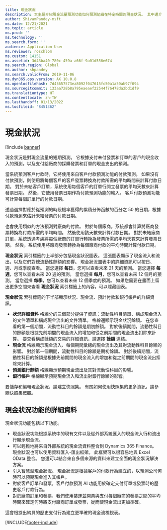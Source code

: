```yaml
---
title: 現金狀況
description: 本主題介紹現金流量預測功能如何預測組織在特定時間的現金狀況。 其中還介紹了可用於顯示不同時期預測的選項。
author: ShivamPandey-msft
ms.date: 12/21/2021
ms.topic: article
ms.prod: ''
ms.technology: ''
ms.search.form: ''
audience: Application User
ms.reviewer: roschlom
ms.custom: 14151
ms.assetid: 3d43ba40-780c-459a-a66f-9a01d556e674
ms.search.region: Global
ms.author: shpandey
ms.search.validFrom: 2019-11-06
ms.dyn365.ops.version: AX 10.0.8
ms.openlocfilehash: 7d43657573ea8092f047615fc50a1a50ab97f094
ms.sourcegitcommit: 133aa728b8a795eaeaef22544f76478da2bd1df9
ms.translationtype: HT
ms.contentlocale: zh-TW
ms.lasthandoff: 01/13/2022
ms.locfileid: "8451362"
---
```

# <a name="cash-position"></a>現金狀況

[!include [banner](../includes/banner.md)]

現金狀況是對現金流量的短期預測。 它根據支付未付發票和訂單的客戶的現金收入的預測，以及支付給廠商的採購發票和訂單的現金支出的預測。

當系統預測客戶付款時，它將使用來自客戶付款預測功能的付款預測。 如果沒有付款預測，則使用將每個客戶的客戶發票轉換為付款所需的平均時間來計算付款日期。 對於未結客戶訂單，系統使用每個客戶的訂單行開立發票的平均天數來計算發票日期。 然後，它使用發票日期作為付款預測功能的輸入。 客戶付款預測功能可計算每個訂單行的付款日期。 

透過選擇對應於從預測的時段機率獲得的累積分佈函數的百分之 50 的日期，根據付款預測來估計未結發票的付款日期。

也會使用類似的方法預測對廠商的付款。 對於每個廠商，系統都會計算將廠商發票轉換為付款所需的平均時間。 然後使用該天數來計算付款日期。 對於未結廠商訂單，系統透過考慮將每個廠商的訂單行轉換為發票所需的平均天數來計算發票日期。 然後，系統使用將廠商發票轉換為每個廠商付款的平均時間計算付款日期。

**現金狀況** 索引標籤的上半部分包括現金狀況圖表。 這張圖表顯示了現金流入和流出，以及它們對總流動性餘額的影響。 現金狀況圖表中的詳細資訊可以按日、週、月或季度查看。 當您選擇 **每日**，您可以查看未來 21 天的預測。 當您選擇 **每週**，您可以查看未來 20 週的預測。 當您選擇 **每月**，您可以查看未來 12 個月的預測。 當您選擇 **每季**，您可以查看未來 12 個季度的預測。 如果您需要在畫面上留出更多空間來查看 **現金狀況** 索引標籤上的內容，可以隱藏圖表。

**現金狀況** 索引標籤的下半部顯示狀況、現金流、預計付款和銀行帳戶的詳細資訊。

- **狀況詳細資料** 格線分的三個部分提供了資訊：流動性科目清單、構成現金流入的文件清單和構成現金流出的文件清單。 格線還顯示現金狀況餘額。 在您查看的第一個期間，流動性科目的餘額是期初餘額。 對於後續期間，流動性科目的餘額是根據先前期間的現金流入的增加和從之前期間的現金流出扣除來計算。 要查看構成餘額的交易的詳細資訊，請選擇 **餘額** 連結。
- **現金流** 格線顯示現金流入、每個期間彙總的現金流出及其對流動性科目餘額的影響。 對於第一個期間，流動性科目的餘額是期初餘額。 對於後續期間，流動性科目的餘額是根據先前期間的現金流入的增加和從之前期間的現金流出扣除來計算。
- **預測銀行餘額** 格線顯示預期現金流出及其對流動性科目的影響。
- **銀行帳戶** 格線顯示預期現金流入和流出對銀行餘額的影響。

要儲存和編輯現金狀況，請建立快照集。 有關如何使用快照集的更多資訊，請參閱[快照集概觀](payment-snapshots.md)。

## <a name="details-of-the-cash-position-capability"></a>現金狀況功能的詳細資料 

現金狀況功能包括以下功能。 

- 現金狀況功能根據系統中的現有文件以及從外部系統匯入的現金流入行和流出行顯示現金流。
- 可以輕鬆地將來自外部系統的現金流資料整合到 Dynamics 365 Finance。 現金狀況也可以使用資料匯入-匯出框架。 此框架可以很容易地與 Excel OData 整合。 您還可以結合來自多個來源的資料來建立全面的現金狀況解決方案。
- 引入智慧型現金狀況。 現金狀況是根據客戶的付款行為建立的，以預測公司何時可以預期現金進入其帳戶。
- 對於客戶訂單和發票，客戶付款預測 AI 功能用於確定支付訂單或發票時的歷史客戶付款行為。
- 對於廠商訂單和發票，我們使用裝運並開票與支付每個廠商的發票之間的平均時間來確定何時將支付廠商訂單或發票，從而使現金流出更加準確。

這會根據出納員的歷史支付行為建立更準確的現金流檢視表。 

[!INCLUDE[footer-include](../../includes/footer-banner.md)]
